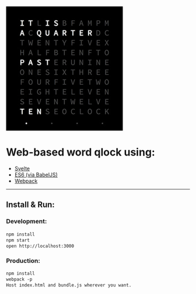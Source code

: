 ![Sample](./sample.jpg)

# Web-based word qlock using:

* [Svelte](http://svelte.technology/)
* [ES6 (via BabelJS)](http://babeljs.io/)
* [Webpack](http://webpack.github.io)

----

## Install & Run:

### Development:

    npm install
    npm start
    open http://localhost:3000

### Production:

    npm install
    webpack -p
    Host index.html and bundle.js wherever you want.
